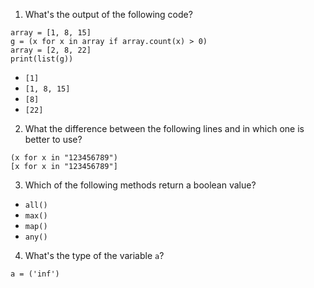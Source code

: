1. What's the output of the following code?
```
array = [1, 8, 15] 
g = (x for x in array if array.count(x) > 0) 
array = [2, 8, 22] 
print(list(g))
```

* `[1]`
* `[1, 8, 15]`
* `[8]`
* `[22]`

2. What the difference between the following lines and in which one is better to use?
```
(x for x in "123456789")
[x for x in "123456789"]
```

3. Which of the following methods return a boolean value?
* `all()`
* `max()`
* `map()`
* `any()`

4. What's the type of the variable `a`?
```
a = ('inf')
```
